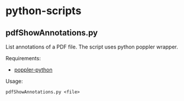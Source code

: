 python-scripts
==============

pdfShowAnnotations.py
-----------

List annotations of a PDF file.
The script uses python poppler wrapper.

Requirements:

*  [poppler-python](https://launchpad.net/poppler-python)

Usage:

``pdfShowAnnotations.py <file>``


